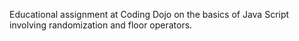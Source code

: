 Educational assignment at Coding Dojo on the basics of Java Script involving randomization and floor operators.